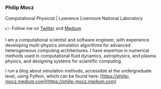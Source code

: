 ### Philip Mocz

Computational Physicist | Lawrence Livermore National Laboratory

👉 Follow me on [Twitter](https://twitter.com/PMocz) and [Medium](https://philip-mocz.medium.com)

I am a computational scientist and software engineer, with experience developing multi-physics simulation algorithms for advanced heterogeneous computing architectures. I have expertise in numerical methods used in computational fluid dynamics, astrophysics, and plasma physics, and designing systems for scientific computing.

I run a blog about simulation methods, accessible at the undergraduate level, using Python, which can be found here: [https://philip-mocz.medium.com](https://philip-mocz.medium.com)

<!--
**pmocz/pmocz** is a ✨ _special_ ✨ repository because its `README.md` (this file) appears on your GitHub profile.

Here are some ideas to get you started:

- 🔭 I’m currently working on ...
- 🌱 I’m currently learning ...
- 👯 I’m looking to collaborate on ...
- 🤔 I’m looking for help with ...
- 💬 Ask me about ...
- 📫 How to reach me: ...
- 😄 Pronouns: ...
- ⚡ Fun fact: ...
-->
